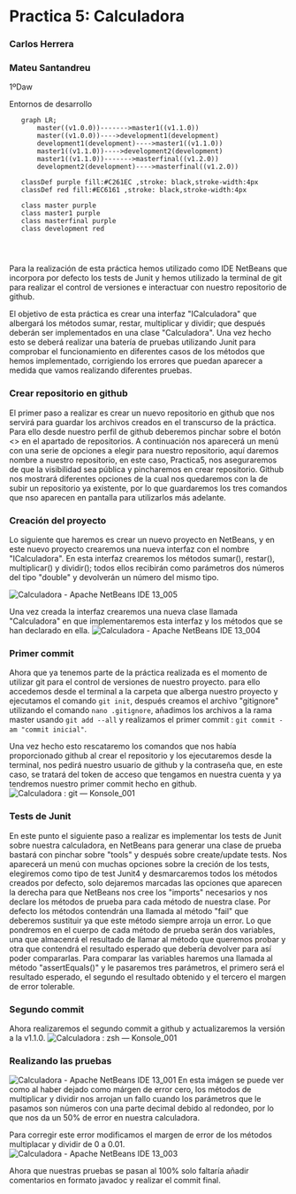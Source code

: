 # Practica 5: Calculadora

### Carlos Herrera 

### Mateu Santandreu   

 1ºDaw

 Entornos de desarrollo
 
 ```mermaid
    graph LR;
        master((v1.0.0))------->master1((v1.1.0))
        master((v1.0.0))---->development1(development)
        development1(development)---->master1((v1.1.0))
        master1((v1.1.0))---->development2(development)
        master1((v1.1.0))------->masterfinal((v1.2.0))
        development2(development)---->masterfinal((v1.2.0))
    
    classDef purple fill:#C261EC ,stroke: black,stroke-width:4px
    classDef red fill:#EC6161 ,stroke: black,stroke-width:4px

    class master purple
    class master1 purple
    class masterfinal purple
    class development red
    
        
    
```
 
 

Para la realización de esta práctica hemos utilizado como IDE NetBeans que incorpora por defecto los tests de Junit y hemos utilizado la terminal de git para realizar el control de versiones e interactuar con nuestro repositorio de github.

El objetivo de esta práctica es crear una interfaz "ICalculadora" que albergará los métodos sumar, restar, multiplicar y dividir; que después deberán ser implementados en una clase "Calculadora".
Una vez hecho esto se deberá realizar una batería de pruebas utilizando Junit para comprobar el funcionamiento en diferentes casos de los métodos que hemos implementado, corrigiendo los errores que puedan aparecer a medida que vamos realizando diferentes pruebas.
  
  
  ### Crear repositorio en github
  El primer paso a realizar es crear un nuevo repositorio en github que nos servirá para guardar los archivos creados en el transcurso de la práctica.
  Para ello desde nuestro perfil de github deberemos pinchar sobre el botón <<new>> en el apartado de repositorios.
  A continuación nos aparecerá un menú con una serie de opciones a elegir para nuestro repositorio, aquí daremos nombre a nuestro repositorio, en este       caso, Practica5, nos aseguraremos de que la visibilidad sea pública y pincharemos en crear repositorio.
  Github nos mostrará diferentes opciones de la cual nos quedaremos con la de subir un repositorio ya existente, por lo que guardaremos los tres comandos     que nso aparecen en pantalla para utilizarlos más adelante.
  

  
  ### Creación del proyecto
  Lo siguiente que haremos es crear un nuevo proyecto en NetBeans, y en este nuevo proyecto crearemos una nueva interfaz con el nombre "ICalculadora".
  En esta interfaz crearemos los métodos sumar(), restar(), multiplicar() y dividir(); todos ellos recibirán como parámetros dos números del tipo      "double" y devolverán un número del mismo tipo.
  
  ![Calculadora - Apache NetBeans IDE 13_005](https://user-images.githubusercontent.com/91744455/168466430-eebd19b1-a671-4b54-a26c-24e67f957641.png)
  

 
 Una vez creada la interfaz crearemos una nueva clase llamada "Calculadora" en que implementaremos esta interfaz y los métodos que se han declarado en ella.
 ![Calculadora - Apache NetBeans IDE 13_004](https://user-images.githubusercontent.com/91744455/168466519-d642408f-a4e6-4815-b914-9de1512fd2ff.png)

 ### Primer commit
 Ahora que ya tenemos parte de la práctica realizada es el momento de utilizar git para el control de versiones de nuestro proyecto.
 para ello accedemos desde el terminal a la carpeta que alberga nuestro proyecto y ejecutamos el comando ``git init``, después creamos el archivo "gitignore" utilizando el comando ``nano .gitignore``, añadimos los archivos a la rama master usando ``git add --all`` y realizamos el primer commit :
 ``git commit -am "commit inicial"``.
 
 Una vez hecho esto rescataremo los comandos que nos había proporcionado github al crear el repositorio y los ejecutaremos desde la terminal, nos pedirá nuestro usuario de github y la contraseña que, en este caso, se tratará del token de acceso que tengamos en nuestra cuenta y ya tendremos nuestro primer commit hecho en github.
 ![Calculadora : git — Konsole_001](https://user-images.githubusercontent.com/91744455/168466864-73be720c-c33e-4172-9581-bc267f55a965.png)

 
### Tests de Junit
 En este punto el siguiente paso a realizar es implementar los tests de Junit sobre nuestra calculadora, en NetBeans para generar una clase de prueba bastará con pinchar sobre "tools" y después sobre create/update tests.
 Nos aparecerá un menú con muchas opciones sobre la creción de los tests, elegiremos como tipo de test Junit4 y desmarcaremos todos los métodos creados por defecto, solo dejaremos marcadas las opciones que aparecen  la derecha para que NetBeans nos cree los "imports" necesarios y nos declare los métodos de prueba para cada método de nuestra clase.
Por defecto los métodos contendrán una llamada al método "fail" que deberemos sustituir ya que este método siempre arroja un error.
Lo que pondremos en el cuerpo de cada método de prueba serán dos variables, una que almacenrá el resultado de llamar al método que queremos probar y otra que contendrá el resultado esperado que debería devolver para así poder compararlas.
 Para comparar las variables haremos una llamada al método "assertEquals()" y le pasaremos tres parámetros, el primero será el resultado esperado, el segundo el resultado obtenido y el tercero el margen de error tolerable.
 
 ### Segundo commit 
 Ahora realizaremos el segundo commit a github y actualizaremos la versión a la v1.1.0.
 ![Calculadora : zsh — Konsole_001](https://user-images.githubusercontent.com/91744455/168467357-78ded861-d6fe-403f-8b1c-04446a891e98.png)

 
 ### Realizando las pruebas
 
 ![Calculadora - Apache NetBeans IDE 13_001](https://user-images.githubusercontent.com/91744455/168467282-5715d49c-5ad1-4660-9e96-6c62af4d6ab8.png)
En esta imágen se puede ver como al haber dejado como márgen de error cero, los métodos de multiplicar y dividir nos arrojan un fallo cuando los parámetros que le pasamos son números con una parte decimal debido al redondeo, por lo que nos da un 50% de error en nuestra calculadora.
 
 Para corregir este error modificamos el margen de error de los métodos multiplacar y dividir de 0 a 0.01.
 ![Calculadora - Apache NetBeans IDE 13_003](https://user-images.githubusercontent.com/91744455/168467463-f5ffd28a-7a8f-4c10-8fa9-cb3199945469.png)

 Ahora que nuestras pruebas se pasan al 100% solo faltaría añadir comentarios en formato javadoc y realizar el commit final.
 
